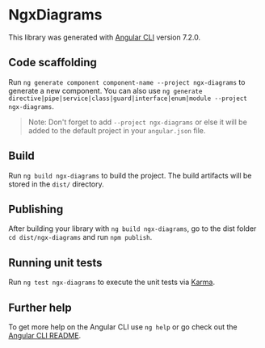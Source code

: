 # NgxDiagrams

This library was generated with [Angular CLI](https://github.com/angular/angular-cli) version 7.2.0.

## Code scaffolding

Run `ng generate component component-name --project ngx-diagrams` to generate a new component. You can also use `ng generate directive|pipe|service|class|guard|interface|enum|module --project ngx-diagrams`.
> Note: Don't forget to add `--project ngx-diagrams` or else it will be added to the default project in your `angular.json` file. 

## Build

Run `ng build ngx-diagrams` to build the project. The build artifacts will be stored in the `dist/` directory.

## Publishing

After building your library with `ng build ngx-diagrams`, go to the dist folder `cd dist/ngx-diagrams` and run `npm publish`.

## Running unit tests

Run `ng test ngx-diagrams` to execute the unit tests via [Karma](https://karma-runner.github.io).

## Further help

To get more help on the Angular CLI use `ng help` or go check out the [Angular CLI README](https://github.com/angular/angular-cli/blob/master/README.md).
